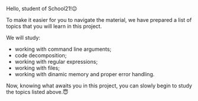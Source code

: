 Hello, student of School21!😉

To make it easier for you to navigate the material, we have prepared a list of topics that you will learn in this project. 

We will study: 
- working with command line arguments;
- code decomposition;
- working with regular expressions;
- working with files;
- working with dinamic memory and proper error handling.

Now, knowing what awaits you in this project, you can slowly begin to study the topics listed above.😇

